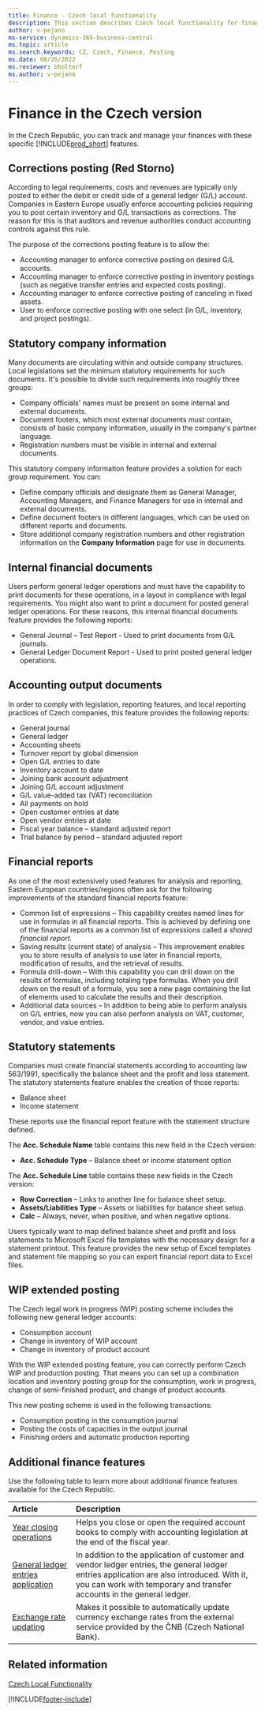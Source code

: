 ```yaml
---
title: Finance - Czech local functionality
description: This section describes Czech local functionality for finance and the features you can use to track and manage your finances.
author: v-pejano
ms-service: dynamics-365-business-central
ms.topic: article
ms.search.keywords: CZ, Czech, Finance, Posting
ms.date: 08/26/2022
ms.reviewer: bholtorf
ms.author: v-pejano
---
```


# Finance in the Czech version

In the Czech Republic, you can track and manage your finances with these specific [!INCLUDE[prod_short](../../includes/prod_short.md)] features.

## Corrections posting (Red Storno)

According to legal requirements, costs and revenues are typically only posted to either the debit or credit side of a general ledger (G/L) account. Companies in Eastern Europe usually enforce accounting policies requiring you to post certain inventory and G/L transactions as corrections. The reason for this is that auditors and revenue authorities conduct accounting controls against this rule.  

The purpose of the corrections posting feature is to allow the:

- Accounting manager to enforce corrective posting on desired G/L accounts.  
- Accounting manager to enforce corrective posting in inventory postings (such as negative transfer entries and expected costs posting).  
- Accounting manager to enforce corrective posting of canceling in fixed assets.
- User to enforce corrective posting with one select (in G/L, inventory, and project postings).  

## Statutory company information

Many documents are circulating within and outside company structures. Local legislations set the minimum statutory requirements for such documents. It's possible to divide such requirements into roughly three groups:

- Company officials' names must be present on some internal and external documents.
- Document footers, which most external documents must contain, consists of basic company information, usually in the company's partner language.
- Registration numbers must be visible in internal and external documents.

This statutory company information feature provides a solution for each group requirement. You can:

- Define company officials and designate them as General Manager, Accounting Managers, and Finance Managers for use in internal and external documents.
- Define document footers in different languages, which can be used on different reports and documents.
- Store additional company registration numbers and other registration information on the **Company Information** page for use in documents.

## Internal financial documents

Users perform general ledger operations and must have the capability to print documents for these operations, in a layout in compliance with legal requirements. You might also want to print a document for posted general ledger operations. For these reasons, this internal financial documents feature provides the following reports:

- General Journal – Test Report - Used to print documents from G/L journals.
- General Ledger Document Report - Used to print posted general ledger operations.

## Accounting output documents  

In order to comply with legislation, reporting features, and local reporting practices of Czech companies, this feature provides the following reports:

- General journal
- General ledger
- Accounting sheets
- Turnover report by global dimension
- Open G/L entries to date
- Inventory account to date
- Joining bank account adjustment
- Joining G/L account adjustment
- G/L value-added tax (VAT) reconciliation
- All payments on hold
- Open customer entries at date
- Open vendor entries at date
- Fiscal year balance – standard adjusted report 
- Trial balance by period – standard adjusted report 

## Financial reports

As one of the most extensively used features for analysis and reporting, Eastern European countries/regions often ask for the following improvements of the standard financial reports feature:

- Common list of expressions – This capability creates named lines for use in formulas in all financial reports. This is achieved by defining one of the financial reports as a common list of expressions called a *shared financial report.*
- Saving results (current state) of analysis – This improvement enables you to store results of analysis to use later in financial reports, modification of results, and the retrieval of results.
- Formula drill-down – With this capability you can drill down on the results of formulas, including totaling type formulas. When you drill down on the result of a formula, you see a new page containing the list of elements used to calculate the results and their description.
- Additional data sources – In addition to being able to perform analysis on G/L entries, now you can also perform analysis on VAT, customer, vendor, and value entries.

## Statutory statements

Companies must create financial statements according to accounting law 563/1991, specifically the balance sheet and the profit and loss statement. The statutory statements feature enables the creation of those reports:

- Balance sheet
- Income statement

These reports use the financial report feature with the statement structure defined.

The **Acc. Schedule Name** table contains this new field in the Czech version:

- **Acc. Schedule Type** – Balance sheet or income statement option

The **Acc. Schedule Line** table contains these new fields in the Czech version:

- **Row Correction** – Links to another line for balance sheet setup.
- **Assets/Liabilities Type** – Assets or liabilities for balance sheet setup.
- **Calc** – Always, never, when positive, and when negative options.

Users typically want to map defined balance sheet and profit and loss statements to Microsoft Excel file templates with the necessary design for a statement printout. This feature provides the new setup of Excel templates and statement file mapping so you can export financial report data to Excel files.

## WIP extended posting

The Czech legal work in progress (WIP) posting scheme includes the following new general ledger accounts:

- Consumption account
- Change in inventory of WIP account
- Change in inventory of product account  

With the WIP extended posting feature, you can correctly perform Czech WIP and production posting. That means you can set up a combination location and inventory posting group for the consumption, work in progress, change of semi-finished product, and change of product accounts.

This new posting scheme is used in the following transactions:

- Consumption posting in the consumption journal
- Posting the costs of capacities in the output journal
- Finishing orders and automatic production reporting

## Additional finance features

Use the following table to learn more about additional finance features available for the Czech Republic.

| Article                                                     | Description                                                  |
| :-------------------------------------------------------- | :----------------------------------------------------------- |
| [Year closing operations](year-close-operations.md)                        | Helps you close or open the required account books to comply with accounting legislation at the end of the fiscal year. |
| [General ledger entries application](general-ledger-entries-application.md)                                    | In addition to the application of customer and vendor ledger entries, the general ledger entries application are also introduced. With it, you can work with temporary and transfer accounts in the general ledger. |
| [Exchange rate updating](exchange-rate-update.md)                                    | Makes it possible to automatically update currency exchange rates from the external service provided by the ČNB (Czech National Bank). |

## Related information

[Czech Local Functionality](czech-local-functionality.md)

[!INCLUDE[footer-include](../../includes/footer-banner.md)]
